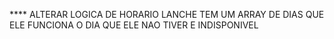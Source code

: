 **** ALTERAR LOGICA DE HORARIO
LANCHE TEM UM ARRAY DE DIAS QUE ELE FUNCIONA O DIA QUE ELE NAO TIVER E INDISPONIVEL
